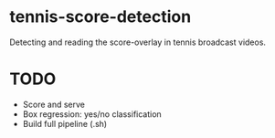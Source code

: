 # tennis-score-detection
Detecting and reading the score-overlay in tennis broadcast videos.

# TODO
- Score and serve
- Box regression: yes/no classification
- Build full pipeline (.sh)

